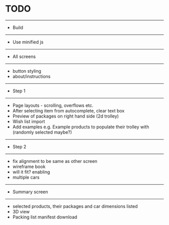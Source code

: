 # TODO

----------------
- Build
----------------
- Use minified js

----------------
- All screens
----------------
- button styling
- about/instructions

----------------
- Step 1
----------------
- Page layouts - scrolling, overflows etc.
- After selecting item from autocomplete, clear text box
- Preview of packages on right hand side (2d trolley)
- Wish list import
- Add examples e.g. Example products to populate their trolley with (randomly selected maybe?)

----------------
- Step 2
----------------
- fix alignment to be same as other screen
- wireframe book
- will it fit? enabling
- multiple cars

----------------
- Summary screen
----------------
- selected products, their packages and car dimensions listed
- 3D view
- Packing list manifest download
